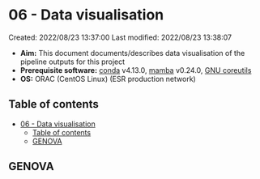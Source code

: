 # 06 - Data visualisation

Created: 2022/08/23 13:37:00
Last modified: 2022/08/23 13:38:07

- **Aim:** This document documents/describes data visualisation of the pipeline outputs for this project
- **Prerequisite software:** [conda](https://docs.conda.io/en/latest/) v4.13.0, [mamba](https://mamba.readthedocs.io/en/latest/index.html) v0.24.0, [GNU coreutils](https://www.gnu.org/software/coreutils/)
- **OS:** ORAC (CentOS Linux) (ESR production network)

## Table of contents

- [06 - Data visualisation](#06---data-visualisation)
  - [Table of contents](#table-of-contents)
  - [GENOVA](#genova)

## GENOVA


